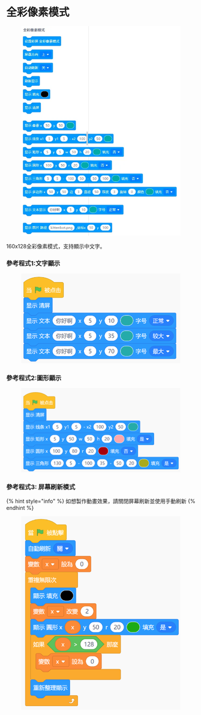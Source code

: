 # 全彩像素模式

<figure><img src="../../../.gitbook/assets/image (126).png" alt=""><figcaption></figcaption></figure>

160x128全彩像素模式，支持顯示中文字。

### 參考程式1:文字顯示

<figure><img src="../../../.gitbook/assets/image (1) (1) (1) (1) (1).png" alt=""><figcaption></figcaption></figure>

### 參考程式2:圖形顯示

<figure><img src="../../../.gitbook/assets/image (1) (1) (1) (1) (1) (1).png" alt=""><figcaption></figcaption></figure>

### 參考程式3: 屏幕刷新模式

{% hint style="info" %}
如想製作動畫效果，請關閉屏幕刷新並使用手動刷新
{% endhint %}

<figure><img src="../../../.gitbook/assets/image (4) (1).png" alt=""><figcaption></figcaption></figure>
